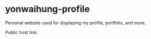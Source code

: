 # yonwaihung-profile

Personal website used for displaying my profile, portfolio, and more. 

Public host link: 
